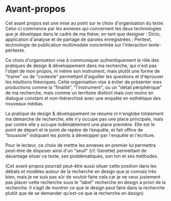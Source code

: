 # Avant-propos

Cet avant propos est une mise au point sur le choix d'organisation du texte. Celui-ci commence par les annexes qui concernent les deux technologies que je développe dans le cadre de ma thèse, en tant que designer : Dicto, application d'analyse et de partage de paroles enregistrées ; Peritext, technologie de publication multimodale concentrée sur l'interaction texte-péritexte. 

Ce choix d'organisation vise à communiquer authentiquement le rôle des pratiques de design & développement dans ma recherche, qui n'est pas l'objet de mon propos, ni même son instrument, mais plutôt une forme de "trame" ou de "contexte" permettant d'aiguiller les questions et d'éprouver les intuitions théoriques. Cette organisation vise à éviter de présenter mes productions comme la "finalité", "l'instrument", ou un "détail périphérique" de ma recherche, mais comme un territoire distinct mais non moins en dialogue constant et non-hiérarchisé avec une enquête en esthétique des nouveaux médias. 

La pratique de design & développement ne résume ni n'englobe totalement ma démarche de recherche, elle n’y occupe pas une place principale, mais par contre elle y occupe indéniablement une place première. Elle est le point de départ et le point de repère de l’enquête, et fait office de “boussole” indiquant les points à développer par l'enquête et l'écriture. 

Pour le lecteur, ce choix de mettre les annexes en premier lui permettra peut-être de disposer ainsi d'un "seuil" (cf. Genette) permettant de davantage situer ce texte, ses problématiques, son ton et ses méthodes.

(Cet avant-propos pourrait peut-être aussi situer cette position dans les débats et modèles autour de la recherche en design que je connais très bien, mais je ne suis pas sûr de vouloir faire cela car je ne veux justement pas placer cette recherche sous le "label" recherche en design a priori de la recherche. Il s’agit de montrer ce que le design peut faire dans la recherche plutôt que de se demander qu’est-ce que la recherche en design)
